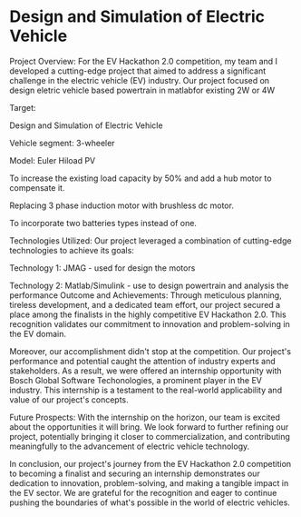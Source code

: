 # Design and Simulation of Electric Vehicle
Project Overview:
For the EV Hackathon 2.0 competition, my team and I developed a cutting-edge project that aimed to address a significant challenge in the electric vehicle (EV) industry. Our project focused on design eletric vehicle based powertrain in matlabfor existing 2W or 4W

Target:

Design and Simulation of Electric Vehicle 

Vehicle segment: 3-wheeler

Model: Euler Hiload PV

To increase the existing load capacity by 50% and add a hub motor to compensate it.

Replacing 3 phase induction motor with brushless dc motor.

To incorporate two batteries types instead of one.

Technologies Utilized:
Our project leveraged a combination of cutting-edge technologies to achieve its goals:

Technology 1: JMAG - used for design the motors

Technology 2: Matlab/Simulink - use to design powertrain and analysis the performance
Outcome and Achievements:
Through meticulous planning, tireless development, and a dedicated team effort, our project secured a place among the finalists in the highly competitive EV Hackathon 2.0. This recognition validates our commitment to innovation and problem-solving in the EV domain.

Moreover, our accomplishment didn't stop at the competition. Our project's performance and potential caught the attention of industry experts and stakeholders. As a result, we were offered an internship opportunity with Bosch Global Software Techonologies, a prominent player in the EV industry. This internship is a testament to the real-world applicability and value of our project's concepts.

Future Prospects:
With the internship on the horizon, our team is excited about the opportunities it will bring. We look forward to further refining our project, potentially bringing it closer to commercialization, and contributing meaningfully to the advancement of electric vehicle technology.

In conclusion, our project's journey from the EV Hackathon 2.0 competition to becoming a finalist and securing an internship demonstrates our dedication to innovation, problem-solving, and making a tangible impact in the EV sector. We are grateful for the recognition and eager to continue pushing the boundaries of what's possible in the world of electric vehicles.
